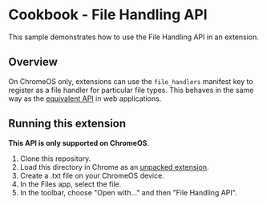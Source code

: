 # Cookbook - File Handling API

This sample demonstrates how to use the File Handling API in an extension.

## Overview

On ChromeOS only, extensions can use the `file_handlers` manifest key to
register as a file handler for particular file types. This behaves in the same
way as the
[equivalent API](https://developer.chrome.com/articles/file-handling/) in web
applications.

## Running this extension

**This API is only supported on ChromeOS**.

1. Clone this repository.
2. Load this directory in Chrome as an [unpacked extension](https://developer.chrome.com/docs/extensions/mv3/getstarted/development-basics/#load-unpacked).
3. Create a .txt file on your ChromeOS device.
4. In the Files app, select the file.
5. In the toolbar, choose "Open with..." and then "File Handling API".
